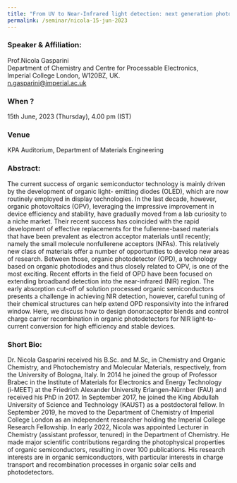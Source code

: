 ```yaml
---
title: "From UV to Near-Infrared light detection: next generation photodetectors for imaging and biometric applications (15/06/23)"
permalink: /seminar/nicola-15-jun-2023
---
```

### Speaker & Affiliation:
Prof.Nicola Gasparini<br>
Department of Chemistry and Centre for Processable Electronics, <br>
Imperial College London, W120BZ, UK.<br>
n.gasparini@imperial.ac.uk<br>
 
### When ?
15th June, 2023 (Thursday), 4.00 pm (IST)

### Venue
KPA Auditorium, Department of Materials Engineering

### Abstract: 
The current success of organic semiconductor technology is mainly driven by the development of organic light- emitting diodes (OLED), which are now routinely employed in display technologies. In the last decade, however, organic photovoltaics (OPV), leveraging the impressive improvement in device efficiency and stability, have gradually moved from a lab curiosity to a niche market. Their recent success has coincided with the rapid development of effective replacements for the fullerene-based materials that have been prevalent as electron acceptor materials until recently; namely the small molecule nonfullerene acceptors (NFAs). This relatively new class of materials offer a number of opportunities to develop new areas of research. Between those, organic photodetector (OPD), a technology based on organic photodiodes and thus closely related to OPV, is one of the most exciting. Recent efforts in the field of OPD have been focused on extending broadband detection into the near-infrared (NIR) region. The early absorption cut-off of solution processed organic semiconductors presents a challenge in achieving NIR detection, however, careful tuning of their chemical structures can help extend OPD responsivity into the infrared window. Here, we discuss how to design donor:acceptor blends and control charge carrier recombination in organic photodetectors for NIR light-to- current conversion for high efficiency and stable devices.
  
### Short Bio: 
Dr. Nicola Gasparini received his B.Sc. and M.Sc, in Chemistry and Organic Chemistry, and Photochemistry and Molecular Materials, respectively, from the University of Bologna, Italy. In 2014 he joined the group of Professor Brabec in the Institute of Materials for Electronics and Energy Technology (i-MEET) at the Friedrich Alexander University Erlangen-Nürnber (FAU) and received his PhD in 2017. In September 2017, he joined the King Abdullah University of Science and Technology (KAUST) as a postdoctoral fellow. In September 2019, he moved to the Department of Chemistry of Imperial College London as an independent researcher holding the Imperial College Research Fellowship. In early 2022, Nicola was appointed Lecturer in Chemistry (assistant professor, tenured) in the Department of Chemistry. He made major scientific contributions regarding the photophysical properties of organic semiconductors, resulting in over 100 publications. His research interests are in organic semiconductors, with particular interests in charge transport and recombination processes in organic solar cells and photodetectors.